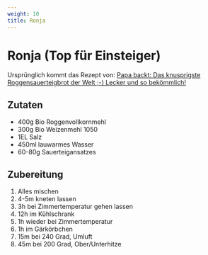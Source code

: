```yaml
---
weight: 10
title: Ronja 
---
```


# Ronja (Top für Einsteiger)

Ursprünglich kommt das Rezept von: [Papa backt: Das knusprigste Roggensauerteigbrot der Welt ;-) Lecker und so bekömmlich!](https://www.youtube.com/watch?v=GNr1-mEOjPo&ab_channel=Papakocht)

## Zutaten

* 400g Bio Roggenvollkornmehl
* 300g Bio Weizenmehl 1050
* 1EL Salz
* 450ml lauwarmes Wasser
* 60-80g Sauerteigansatzes

## Zubereitung

1. Alles mischen
2. 4-5m kneten lassen
3. 3h bei Zimmertemperatur gehen lassen
4. 12h im Kühlschrank
5. 1h wieder bei Zimmertemperatur
6. 1h im Gärkörbchen
7. 15m bei 240 Grad, Umluft
8. 45m bei 200 Grad, Ober/Unterhitze
